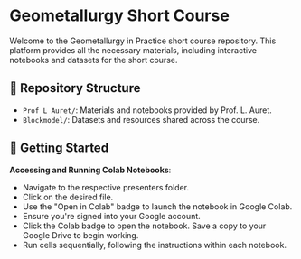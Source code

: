 # Geometallurgy Short Course

Welcome to the Geometallurgy in Practice short course repository. This platform provides all the necessary materials, including interactive notebooks and datasets for the short course.

## 📂 Repository Structure

- `Prof L Auret/`: Materials and notebooks provided by Prof. L. Auret.
- `Blockmodel/`: Datasets and resources shared across the course.

## 📘 Getting Started

**Accessing and Running Colab Notebooks**:
   - Navigate to the respective presenters folder.
   - Click on the desired file.
   - Use the "Open in Colab" badge to launch the notebook in Google Colab.
   - Ensure you're signed into your Google account.
   - Click the Colab badge to open the notebook. Save a copy to your Google Drive to begin working.
   - Run cells sequentially, following the instructions within each notebook.




